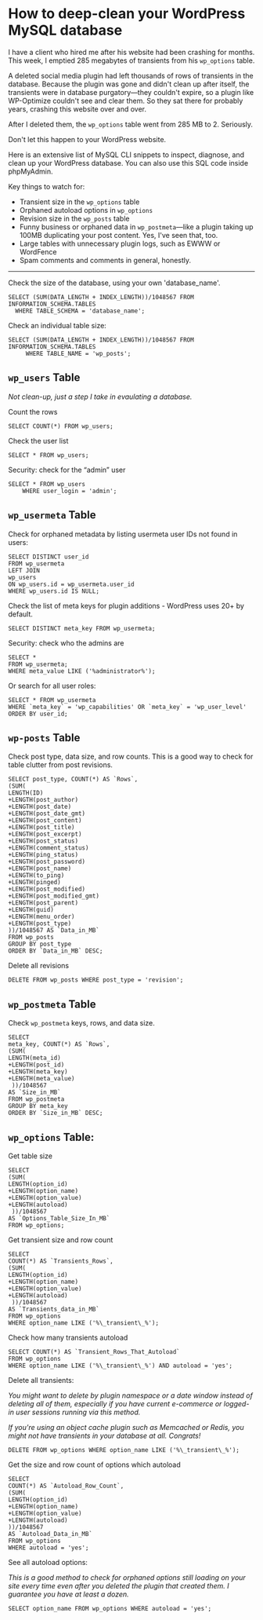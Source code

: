 # How to deep-clean your WordPress MySQL database

I have a client who hired me after his website had been crashing for months. This week, I emptied 285 megabytes of transients from his `wp_options` table.

A deleted social media plugin had left thousands of rows of transients in the database. Because the plugin was gone and didn't clean up after itself, the transients were in database purgatory—they couldn't expire, so a plugin like WP-Optimize couldn't see and clear them. So they sat there for probably years, crashing this website over and over.

After I deleted them, the `wp_options` table went from 285 MB to 2. Seriously. 

Don't let this happen to your WordPress website.

Here is an extensive list of MySQL CLI snippets to inspect, diagnose, and clean up your WordPress database. You can also use this SQL code inside phpMyAdmin.

Key things to watch for: 
* Transient size in the `wp_options` table
* Orphaned autoload options in `wp_options` 
* Revision size in the `wp_posts` table 
* Funny business or orphaned data in `wp_postmeta`—like a plugin taking up 100MB duplicating your post content. Yes, I've seen that, too.
* Large tables with unnecessary plugin logs, such as EWWW or WordFence
* Spam comments and comments in general, honestly.

---

Check the size of the database, using your own 'database_name'. 

```
SELECT (SUM(DATA_LENGTH + INDEX_LENGTH))/1048567 FROM INFORMATION_SCHEMA.TABLES 
  WHERE TABLE_SCHEMA = 'database_name';
```

Check an individual table size:

```
SELECT (SUM(DATA_LENGTH + INDEX_LENGTH))/1048567 FROM INFORMATION_SCHEMA.TABLES 
     WHERE TABLE_NAME = 'wp_posts';
```

## `wp_users` Table

_Not clean-up, just a step I take in evaulating a database._

Count the rows	
```
SELECT COUNT(*) FROM wp_users;
```

Check the user list
```
SELECT * FROM wp_users;
```

Security: check for the “admin” user
```
SELECT * FROM wp_users
	WHERE user_login = 'admin';
```

## `wp_usermeta` Table

Check for orphaned metadata by listing usermeta user IDs not found in users:
```
SELECT DISTINCT user_id 
FROM wp_usermeta
LEFT JOIN 
wp_users
ON wp_users.id = wp_usermeta.user_id
WHERE wp_users.id IS NULL;
```

Check the list of meta keys for plugin additions - WordPress uses 20+ by default.
```
SELECT DISTINCT meta_key FROM wp_usermeta;
```

Security: check who the admins are
```
SELECT *
FROM wp_usermeta;
WHERE meta_value LIKE ('%administrator%');
```

Or search for all user roles:
```
SELECT * FROM wp_usermeta
WHERE `meta_key` = 'wp_capabilities' OR `meta_key` = 'wp_user_level'
ORDER BY user_id;
```

## `wp-posts` Table

Check post type, data size, and row counts. This is a good way to check for table clutter from post revisions.
```
SELECT post_type, COUNT(*) AS `Rows`, 
(SUM(
LENGTH(ID)
+LENGTH(post_author)
+LENGTH(post_date)
+LENGTH(post_date_gmt)
+LENGTH(post_content)
+LENGTH(post_title)
+LENGTH(post_excerpt)
+LENGTH(post_status)
+LENGTH(comment_status)
+LENGTH(ping_status)
+LENGTH(post_password)
+LENGTH(post_name)
+LENGTH(to_ping)
+LENGTH(pinged)
+LENGTH(post_modified)
+LENGTH(post_modified_gmt)
+LENGTH(post_parent)
+LENGTH(guid)
+LENGTH(menu_order)
+LENGTH(post_type)
))/1048567 AS `Data_in_MB`
FROM wp_posts
GROUP BY post_type
ORDER BY `Data_in_MB` DESC;
```

Delete all revisions
```
DELETE FROM wp_posts WHERE post_type = 'revision';
```

## `wp_postmeta` Table

Check `wp_postmeta` keys, rows, and data size.

```
SELECT
meta_key, COUNT(*) AS `Rows`,  
(SUM(
LENGTH(meta_id)
+LENGTH(post_id)
+LENGTH(meta_key)
+LENGTH(meta_value)
 ))/1048567
AS `Size_in_MB`
FROM wp_postmeta
GROUP BY meta_key
ORDER BY `Size_in_MB` DESC;
```

## `wp_options` Table:

Get table size
```
SELECT  
(SUM(
LENGTH(option_id)
+LENGTH(option_name)
+LENGTH(option_value)
+LENGTH(autoload)
 ))/1048567
AS `Options_Table_Size_In_MB`
FROM wp_options;
```

Get transient size and row count

```
SELECT 
COUNT(*) AS `Transients_Rows`, 
(SUM(
LENGTH(option_id)
+LENGTH(option_name)
+LENGTH(option_value)
+LENGTH(autoload)
 ))/1048567
AS `Transients_data_in_MB`
FROM wp_options
WHERE option_name LIKE ('%\_transient\_%');
```

Check how many transients autoload

```
SELECT COUNT(*) AS `Transient_Rows_That_Autoload`
FROM wp_options
WHERE option_name LIKE ('%\_transient\_%') AND autoload = 'yes';
```

Delete all transients:

_You might want to delete by plugin namespace or a date window instead of deleting all of them, especially if you have current e-commerce or logged-in user sessions running via this method._

_If you're using an object cache plugin such as Memcached or Redis, you might not have transients in your database at all. Congrats!_

```
DELETE FROM wp_options WHERE option_name LIKE ('%\_transient\_%');
```

Get the size and row count of options which autoload

```
SELECT
COUNT(*) AS `Autoload_Row_Count`,
(SUM(
LENGTH(option_id)
+LENGTH(option_name)
+LENGTH(option_value)
+LENGTH(autoload)
))/1048567 
AS `Autoload_Data_in_MB`
FROM wp_options
WHERE autoload = 'yes';
```

See all autoload options:

_This is a good method to check for orphaned options still loading on your site every time even after you deleted the plugin that created them. I guarantee you have at least a dozen._

```
SELECT option_name FROM wp_options WHERE autoload = 'yes';
```
